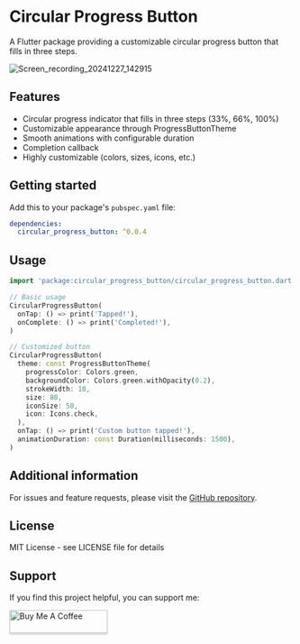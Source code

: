 # Circular Progress Button

A Flutter package providing a customizable circular progress button that fills in three steps.

![Screen_recording_20241227_142915](https://github.com/user-attachments/assets/8fc5b1f0-7909-4e6f-924e-9b3374b743f8)

## Features

- Circular progress indicator that fills in three steps (33%, 66%, 100%)
- Customizable appearance through ProgressButtonTheme
- Smooth animations with configurable duration
- Completion callback
- Highly customizable (colors, sizes, icons, etc.)

## Getting started

Add this to your package's `pubspec.yaml` file:

```yaml
dependencies:
  circular_progress_button: ^0.0.4
```

## Usage

```dart
import 'package:circular_progress_button/circular_progress_button.dart';

// Basic usage
CircularProgressButton(
  onTap: () => print('Tapped!'),
  onComplete: () => print('Completed!'),
)

// Customized button
CircularProgressButton(
  theme: const ProgressButtonTheme(
    progressColor: Colors.green,
    backgroundColor: Colors.green.withOpacity(0.2),
    strokeWidth: 10,
    size: 80,
    iconSize: 50,
    icon: Icons.check,
  ),
  onTap: () => print('Custom button tapped!'),
  animationDuration: const Duration(milliseconds: 1500),
)
```

## Additional information

For issues and feature requests, please visit the [GitHub repository](https://github.com/yourusername/circular_progress_button).

## License

MIT License - see LICENSE file for details

## Support
If you find this project helpful, you can support me:

<a href="https://buymeacoffee.com/nghiale1" target="_blank"><img src="https://www.buymeacoffee.com/assets/img/custom_images/orange_img.png" alt="Buy Me A Coffee" style="height: 41px !important;width: 174px !important;box-shadow: 0px 3px 2px 0px rgba(190, 190, 190, 0.5) !important;-webkit-box-shadow: 0px 3px 2px 0px rgba(190, 190, 190, 0.5) !important;" ></a>